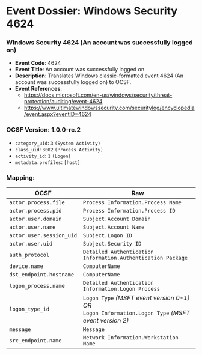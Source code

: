 # Event Dossier: Windows Security 4624
### Windows Security 4624 (An account was successfully logged on)
- **Event Code**: 4624
- **Event Title**: An account was successfully logged on
- **Description**: Translates Windows classic-formatted event 4624 (An account was successfully logged on) to OCSF.
- **Event References**:
  - https://docs.microsoft.com/en-us/windows/security/threat-protection/auditing/event-4624
  - https://www.ultimatewindowssecurity.com/securitylog/encyclopedia/event.aspx?eventID=4624
  
 ### OCSF Version: 1.0.0-rc.2
 - `category_uid`: `3` `(System Activity)`
 - `class_uid`: `3002` `(Process Activity)`
 - `activity_id`: `1` `(Logon)`
 - `metadata.profiles`: `[host]`
 ### Mapping:
 
| OCSF                     | Raw                                                                                                         |
| ------------------------ | ----------------------------------------------------------------------------------------------------------- |
| `actor.process.file`     | `Process Information.Process Name`                                                                          |
| `actor.process.pid`      | `Process Information.Process ID`                                                                            |
| `actor.user.domain`      | `Subject.Account Domain`                                                                                    |
| `actor.user.name`        | `Subject.Account Name`                                                                                      |
| `actor.user.session_uid` | `Subject.Logon ID`                                                                                          |
| `actor.user.uid`         | `Subject.Security ID`                                                                                       |
| `auth_protocol`          | `Detailed Authentication Information.Authentication Package`                                                |
| `device.name`            | `ComputerName`                                                                                              |
| `dst_endpoint.hostname`  | `ComputerName`                                                                                              |                                                                                                  |
| `logon_process.name`     | `Detailed Authentication Information.Logon Process`                                                         |
| `logon_type_id`          | `Logon Type` *(MSFT event version 0-1)*<br>_OR_<br> `Logon Information.Logon Type` *(MSFT event version 2)* |
| `message`                | `Message` 
| `src_endpoint.name`      | `Network Information.Workstation Name`                                                                      |
